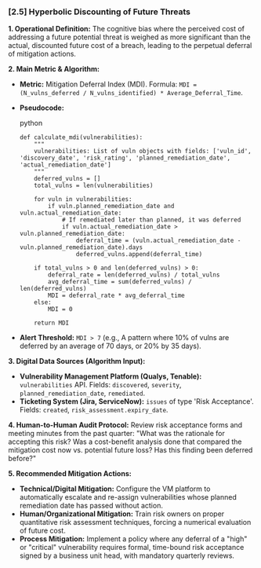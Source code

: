 ### **[2.5] Hyperbolic Discounting of Future Threats**

**1. Operational Definition:**
The cognitive bias where the perceived cost of addressing a future potential threat is weighed as more significant than the actual, discounted future cost of a breach, leading to the perpetual deferral of mitigation actions.

**2. Main Metric & Algorithm:**

- **Metric:** Mitigation Deferral Index (MDI). Formula: `MDI = (N_vulns_deferred / N_vulns_identified) * Average_Deferral_Time`.

- **Pseudocode:**

  python

  ```
  def calculate_mdi(vulnerabilities):
      """
      vulnerabilities: List of vuln objects with fields: ['vuln_id', 'discovery_date', 'risk_rating', 'planned_remediation_date', 'actual_remediation_date']
      """
      deferred_vulns = []
      total_vulns = len(vulnerabilities)
  
      for vuln in vulnerabilities:
          if vuln.planned_remediation_date and vuln.actual_remediation_date:
              # If remediated later than planned, it was deferred
              if vuln.actual_remediation_date > vuln.planned_remediation_date:
                  deferral_time = (vuln.actual_remediation_date - vuln.planned_remediation_date).days
                  deferred_vulns.append(deferral_time)
  
      if total_vulns > 0 and len(deferred_vulns) > 0:
          deferral_rate = len(deferred_vulns) / total_vulns
          avg_deferral_time = sum(deferred_vulns) / len(deferred_vulns)
          MDI = deferral_rate * avg_deferral_time
      else:
          MDI = 0
  
      return MDI
  ```

  

- **Alert Threshold:** `MDI > 7` (e.g., A pattern where 10% of vulns are deferred by an average of 70 days, or 20% by 35 days).

**3. Digital Data Sources (Algorithm Input):**

- **Vulnerability Management Platform (Qualys, Tenable):** `vulnerabilities` API. Fields: `discovered`, `severity`, `planned_remediation_date`, `remediated`.
- **Ticketing System (Jira, ServiceNow):** `issues` of type 'Risk Acceptance'. Fields: `created`, `risk_assessment.expiry_date`.

**4. Human-to-Human Audit Protocol:**
Review risk acceptance forms and meeting minutes from the past quarter: "What was the rationale for accepting this risk? Was a cost-benefit analysis done that compared the mitigation cost now vs. potential future loss? Has this finding been deferred before?"

**5. Recommended Mitigation Actions:**

- **Technical/Digital Mitigation:** Configure the VM platform to automatically escalate and re-assign vulnerabilities whose planned remediation date has passed without action.
- **Human/Organizational Mitigation:** Train risk owners on proper quantitative risk assessment techniques, forcing a numerical evaluation of future cost.
- **Process Mitigation:** Implement a policy where any deferral of a "high" or "critical" vulnerability requires formal, time-bound risk acceptance signed by a business unit head, with mandatory quarterly reviews.